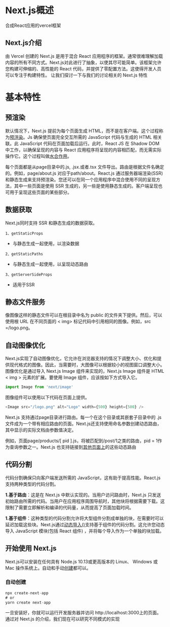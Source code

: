 # Next.js概述
合成React应用的vercel框架

## Next.js介绍

由 Vercel 创建的 Next.js 是用于混合 React 应用程序的框架。通常很难理解加载内容的所有不同方式。Next.js对此进行了抽象，以使其尽可能简单。该框架允许您构建可伸缩的、高性能的 React 代码，并提供了零配置方法。这使得开发人员可以专注于构建特性。
让我们探讨一下与我们的讨论相关的 Next.js 特性

# 基本特性
## 预渲染
默认情况下，Next.js 提前为每个页面生成 HTML，而不是在客户端。这个过程称为[预渲染](https://nextjs.org/docs/basic-features/pages#pre-rendering)。Js 确保使页面完全交互所需的 JavaScript 代码与生成的 HTML 相关联。此 JavaScript 代码在页面加载后运行。此时，React JS 在 Shadow DOM 中工作，以确保呈现的内容与 React 应用程序将呈现的内容相匹配，而无需实际操作它。这个过程叫做[水合作用](https://blog.somewhatabstract.com/2020/03/16/hydration-and-server-side-rendering/)。

每个页面都是从page目录中的.js, .jsx.或者.tsx 文件导出。路由是根据文件名确定的。例如，page/about.js 对应于path/about。React.js 通过服务器端渲染(SSR)和静态生成来支持预渲染。您还可以在同一个应用程序中混合使用不同的呈现方法，其中一些页面是使用 SSR 生成的，另一些是使用静态生成的。客户端呈现也可用于呈现这些页面的某些部分。

## 数据获取
Next.js同时支持 SSR 和静态生成的数据获取。

`1、getStaticProps`
 - 与静态生成一起使用，以渲染数据

 `2、getStaticPaths`
 - 与静态生成一起使用，以呈现动态路由

  `3、getServerSideProps`
 - 适用于SSR

 ## 静态文件服务
像图像这样的静态文件可以在根目录中名为 public 的文件夹下提供。然后，可以使用根 URL 在不同页面的 < img> 标记代码中引用相同的图像。例如，src =/logo.png。
 ## 自动图像优化
 Next.js实现了自动图像优化，它允许在浏览器支持的情况下调整大小、优化和提供现代格式的图像。因此，当需要时，大图像可以根据较小的视图窗口调整大小。图像优化是通过导入 Next.js Image 组件来实现的，Next.js Image 组件是 HTML < img > 元素的扩展。要使用 Image 组件，应该按如下方式导入它。
 ```js
 import Image from 'next/image'
 ```
 图像组件可以使用以下代码在页面上提供。
 ```js
 <Image src="/logo.png" alt="Logo" width={500} height={500} />
 ```
Next.js 支持通过page目录进行路由。每一个在这个目录或其嵌套子目录中的 .js 文件成为一个带有相应路由的页面。Next.js还支持使用命名参数创建动态路由，其中显示的实际文档由参数值决定。

例如，页面page/products/[ pid ].js，将被匹配到/post/1之类的路由，pid = 1作为查询参数之一。Next.js 也支持链接到[其他页面上](https://nextjs.org/docs/api-reference/next/link#if-the-route-has-dynamic-segments)的这些动态路由

## 代码分割

代码分割确保只向客户端发送所需的 JavaScript，这有助于提高性能。React.js支持两种类型的代码分割。

**1.基于路由**：这是在 Next.js 中默认实现的。当用户访问路由时，Next.js 只发送初始路由所需的代码。当用户在应用程序周围导航时，其他块将根据需要下载。这限制了需要立即解析和编译的代码量，从而提高了页面加载时间。

**1.基于组件**：这种类型的代码分割允许将大型组件分割成单独的块，在需要时可以延迟加载这些块。Next.js通过[动态导入()](https://nextjs.org/docs/advanced-features/dynamic-import)支持基于组件的代码分割。这允许您动态导入 JavaScript 模块(包括 React 组件) ，并将每个导入作为一个单独的块加载。
## 开始使用 Next.js
Next.js可以安装在任何具有 Node.js 10.13或更高版本的 Linux、 Windows 或 Mac 操作系统上。自动和手动[创建](https://nextjs.org/docs/getting-started)都可以。

### 自动创建 ###
```js
npx create-next-app
# or
yarn create next-app
```
一旦安装好，你就可以运行开发服务器并访问 http://localhost:3000上的页面。
通过对 Next.js 的介绍，我们现在可以研究不同模式的实现



